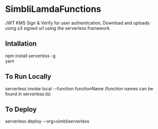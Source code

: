 # SimbliLamdaFunctions
JWT KMS Sign &amp; Verify for user authentication, Download and uploads using s3 signed url using the serverless framework.
## Intallation
npm install serverless -g<br/>
yarn
## To Run Locally
serverless invoke local --function functionName (function names can be found in serverless.ts)
## To Deploy
serverless deploy  --org=simbliserverless
